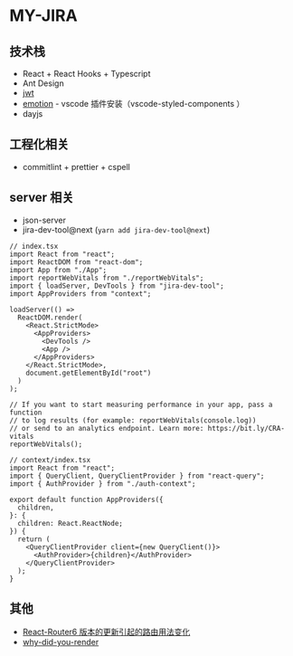 # MY-JIRA

## 技术栈

- React + React Hooks + Typescript
- Ant Design
- [jwt](https://jwt.io/)
- [emotion](https://emotion.sh/docs/introduction) - vscode 插件安装（vscode-styled-components
  ）
- dayjs

## 工程化相关

- commitlint + prettier + cspell

## server 相关

- json-server
- jira-dev-tool@next (`yarn add jira-dev-tool@next`)

```tsx
// index.tsx
import React from "react";
import ReactDOM from "react-dom";
import App from "./App";
import reportWebVitals from "./reportWebVitals";
import { loadServer, DevTools } from "jira-dev-tool";
import AppProviders from "context";

loadServer(() =>
  ReactDOM.render(
    <React.StrictMode>
      <AppProviders>
        <DevTools />
        <App />
      </AppProviders>
    </React.StrictMode>,
    document.getElementById("root")
  )
);

// If you want to start measuring performance in your app, pass a function
// to log results (for example: reportWebVitals(console.log))
// or send to an analytics endpoint. Learn more: https://bit.ly/CRA-vitals
reportWebVitals();
```

```tsx
// context/index.tsx
import React from "react";
import { QueryClient, QueryClientProvider } from "react-query";
import { AuthProvider } from "./auth-context";

export default function AppProviders({
  children,
}: {
  children: React.ReactNode;
}) {
  return (
    <QueryClientProvider client={new QueryClient()}>
      <AuthProvider>{children}</AuthProvider>
    </QueryClientProvider>
  );
}
```

## 其他

- [React-Router6 版本的更新引起的路由用法变化](https://zhuanlan.zhihu.com/p/458799339)
- [why-did-you-render](https://github.com/welldone-software/why-did-you-render)
